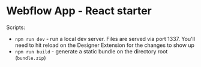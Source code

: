 # Webflow App - React starter

Scripts:

- `npm run dev` - run a local dev server. Files are served via port 1337. You'll need to hit reload on the Designer Extension for the changes to show up
- `npm run build` - generate a static bundle on the directory root (`bundle.zip`)
